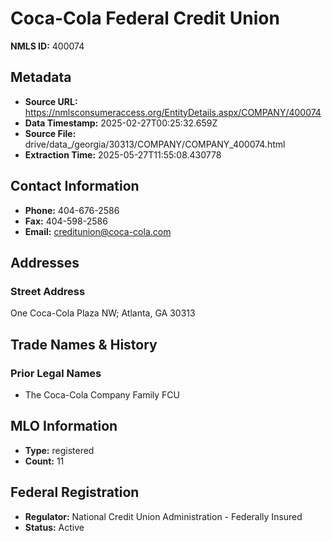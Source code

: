 # Coca-Cola Federal Credit Union

**NMLS ID:** 400074

## Metadata
- **Source URL:** https://nmlsconsumeraccess.org/EntityDetails.aspx/COMPANY/400074
- **Data Timestamp:** 2025-02-27T00:25:32.659Z
- **Source File:** drive/data_/georgia/30313/COMPANY/COMPANY_400074.html
- **Extraction Time:** 2025-05-27T11:55:08.430778

## Contact Information
- **Phone:** 404-676-2586
- **Fax:** 404-598-2586
- **Email:** creditunion@coca-cola.com

## Addresses
### Street Address
One Coca-Cola Plaza NW; Atlanta, GA 30313

## Trade Names & History
### Prior Legal Names
- The Coca-Cola Company Family FCU

## MLO Information
- **Type:** registered
- **Count:** 11

## Federal Registration
- **Regulator:** National Credit Union Administration - Federally Insured
- **Status:** Active
